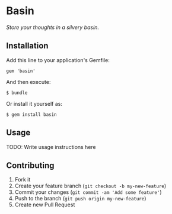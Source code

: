 # Basin

*Store your thoughts in a silvery basin.*

## Installation

Add this line to your application's Gemfile:

    gem 'basin'

And then execute:

    $ bundle

Or install it yourself as:

    $ gem install basin

## Usage

TODO: Write usage instructions here

## Contributing

1. Fork it
2. Create your feature branch (`git checkout -b my-new-feature`)
3. Commit your changes (`git commit -am 'Add some feature'`)
4. Push to the branch (`git push origin my-new-feature`)
5. Create new Pull Request
